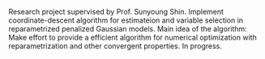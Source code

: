 Research project supervised by Prof. Sunyoung Shin.
Implement coordinate-descent algorithm for estimateion and variable selection in reparametrized penalized Gaussian models. 
Main idea of the algorithm: Make effort to provide a efficient algorithm for numerical optimization with reparametrization and other convergent properties.
In progress. 
